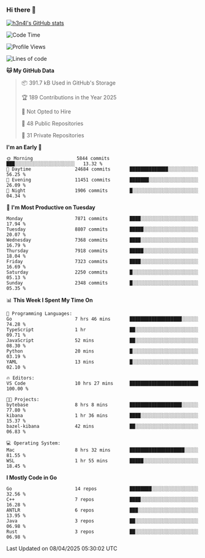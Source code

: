 ### Hi there 👋

[![h3n4l's GitHub stats](https://github-readme-stats.vercel.app/api?username=h3n4l&count_private=true&show_icons=true&theme=radical)](https://github.com/h3n4l/github-readme-stats)

<!--START_SECTION:waka-->
![Code Time](http://img.shields.io/badge/Code%20Time-2%2C132%20hrs%2034%20mins-blue)

![Profile Views](http://img.shields.io/badge/Profile%20Views-0-blue)

![Lines of code](https://img.shields.io/badge/From%20Hello%20World%20I%27ve%20Written-15.0%20million%20lines%20of%20code-blue)

**🐱 My GitHub Data** 

> 📦 391.7 kB Used in GitHub's Storage 
 > 
> 🏆 189 Contributions in the Year 2025
 > 
> 🚫 Not Opted to Hire
 > 
> 📜 48 Public Repositories 
 > 
> 🔑 31 Private Repositories 
 > 
**I'm an Early 🐤** 

```text
🌞 Morning                5844 commits        ███░░░░░░░░░░░░░░░░░░░░░░   13.32 % 
🌆 Daytime                24684 commits       ██████████████░░░░░░░░░░░   56.25 % 
🌃 Evening                11451 commits       ███████░░░░░░░░░░░░░░░░░░   26.09 % 
🌙 Night                  1906 commits        █░░░░░░░░░░░░░░░░░░░░░░░░   04.34 % 
```
📅 **I'm Most Productive on Tuesday** 

```text
Monday                   7871 commits        ████░░░░░░░░░░░░░░░░░░░░░   17.94 % 
Tuesday                  8807 commits        █████░░░░░░░░░░░░░░░░░░░░   20.07 % 
Wednesday                7368 commits        ████░░░░░░░░░░░░░░░░░░░░░   16.79 % 
Thursday                 7918 commits        █████░░░░░░░░░░░░░░░░░░░░   18.04 % 
Friday                   7323 commits        ████░░░░░░░░░░░░░░░░░░░░░   16.69 % 
Saturday                 2250 commits        █░░░░░░░░░░░░░░░░░░░░░░░░   05.13 % 
Sunday                   2348 commits        █░░░░░░░░░░░░░░░░░░░░░░░░   05.35 % 
```


📊 **This Week I Spent My Time On** 

```text
💬 Programming Languages: 
Go                       7 hrs 46 mins       ███████████████████░░░░░░   74.28 % 
TypeScript               1 hr                ██░░░░░░░░░░░░░░░░░░░░░░░   09.71 % 
JavaScript               52 mins             ██░░░░░░░░░░░░░░░░░░░░░░░   08.30 % 
Python                   20 mins             █░░░░░░░░░░░░░░░░░░░░░░░░   03.19 % 
YAML                     13 mins             █░░░░░░░░░░░░░░░░░░░░░░░░   02.10 % 

🔥 Editors: 
VS Code                  10 hrs 27 mins      █████████████████████████   100.00 % 

🐱‍💻 Projects: 
bytebase                 8 hrs 8 mins        ███████████████████░░░░░░   77.80 % 
kibana                   1 hr 36 mins        ████░░░░░░░░░░░░░░░░░░░░░   15.37 % 
bazel-kibana             42 mins             ██░░░░░░░░░░░░░░░░░░░░░░░   06.83 % 

💻 Operating System: 
Mac                      8 hrs 32 mins       ████████████████████░░░░░   81.55 % 
WSL                      1 hr 55 mins        █████░░░░░░░░░░░░░░░░░░░░   18.45 % 
```

**I Mostly Code in Go** 

```text
Go                       14 repos            ████████░░░░░░░░░░░░░░░░░   32.56 % 
C++                      7 repos             ████░░░░░░░░░░░░░░░░░░░░░   16.28 % 
ANTLR                    6 repos             ███░░░░░░░░░░░░░░░░░░░░░░   13.95 % 
Java                     3 repos             ██░░░░░░░░░░░░░░░░░░░░░░░   06.98 % 
Rust                     3 repos             ██░░░░░░░░░░░░░░░░░░░░░░░   06.98 % 
```




 Last Updated on 08/04/2025 05:30:02 UTC
<!--END_SECTION:waka-->

